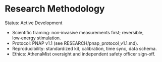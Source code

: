 # Research Methodology

Status: Active Development

- Scientific framing: non‑invasive measurements first; reversible, low‑energy stimulation.
- Protocol: PNAP v1.1 (see RESEARCH/pnap_protocol_v1.1.md).
- Reproducibility: standardized kit, calibration, time sync, data schema.
- Ethics: AthenaMist oversight and independent safety officer sign‑off.

